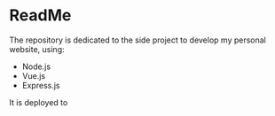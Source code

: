 # ReadMe
The repository is dedicated to the side project to develop my personal website, using:
* Node.js
* Vue.js
* Express.js

It is deployed to
